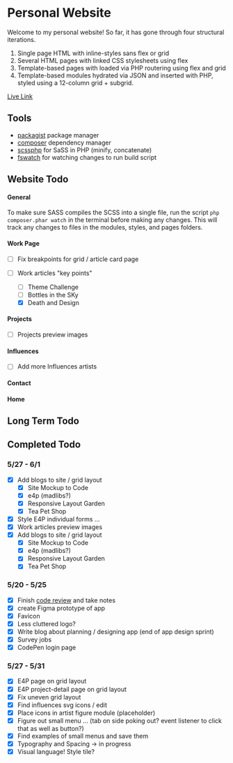 # Personal Website

Welcome to my personal website! So far, it has gone through four structural iterations.

1. Single page HTML with inline-styles sans flex or grid
2. Several HTML pages with linked CSS stylesheets using flex
3. Template-based pages with loaded via PHP routering using flex and grid
4. Template-based modules hydrated via JSON and inserted with PHP, styled using a 12-column grid + subgrid.

<a 
	href="'https://peprojects.dev/alpha-8/jeremy"
	target="live">Live Link
</a>

## Tools

-   [packagist](https://packagist.org/) package manager
-   [composer](https://getcomposer.org/doc/01-basic-usage.md#installing-dependencies) dependency manager
-   [scssphp](https://scssphp.github.io/scssphp/) for SaSS in PHP (minify, concatenate)
-   [fswatch](https://emcrisostomo.github.io/fswatch/) for watching changes to run build script

## Website Todo

#### General

To make sure SASS compiles the SCSS into a single file, run the script `php composer.phar watch` in the terminal before making any changes. This will track any changes to files in the modules, styles, and pages folders.

#### Work Page

-   [ ] Fix breakpoints for grid / article card page

-   [ ] Work articles "key points"
    -   [ ] Theme Challenge
    -   [ ] Bottles in the SKy
    -   [x] Death and Design

#### Projects

-   [ ] Projects preview images

#### Influences

-   [ ] Add more Influences artists

#### Contact

#### Home

## Long Term Todo

## Completed Todo

### 5/27 - 6/1

-   [x] Add blogs to site / grid layout
    -   [x] Site Mockup to Code
    -   [x] e4p (madlibs?)
    -   [x] Responsive Layout Garden
    -   [x] Tea Pet Shop
-   [x] Style E4P individual forms ...
-   [x] Work articles preview images
-   [x] Add blogs to site / grid layout
    -   [x] Site Mockup to Code
    -   [x] e4p (madlibs?)
    -   [x] Responsive Layout Garden
    -   [x] Tea Pet Shop

### 5/20 - 5/25

-   [x] Finish <a href="https://perpetual.education/stories/serious-times-with-jeremy/">code review</a> and take notes
-   [x] create Figma prototype of app
-   [x] Favicon
-   [x] Less cluttered logo?
-   [x] Write blog about planning / designing app (end of app design sprint)
-   [x] Survey jobs
-   [x] CodePen login page

### 5/27 - 5/31

-   [x] E4P page on grid layout
-   [x] E4P project-detail page on grid layout
-   [x] Fix uneven grid layout
-   [x] Find influences svg icons / edit
-   [x] Place icons in artist figure module (placeholder)
-   [x] Figure out small menu ... (tab on side poking out? event listener to click that as well as button?)
-   [x] Find examples of small menus and save them
-   [x] Typography and Spacing -> in progress
-   [x] Visual language! Style tile?
